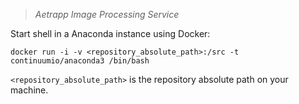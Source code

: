 > *Aetrapp Image Processing Service*


Start shell in a Anaconda instance using Docker:

    docker run -i -v <repository_absolute_path>:/src -t continuumio/anaconda3 /bin/bash

`<repository_absolute_path>` is the repository absolute path on your machine.